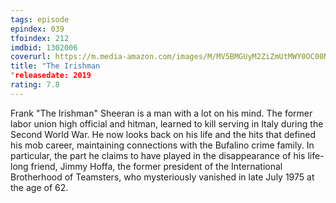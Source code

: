 ```yaml
---
tags: episode
epindex: 039
tfoindex: 212
imdbid: 1302006
coverurl: https://m.media-amazon.com/images/M/MV5BMGUyM2ZiZmUtMWY0OC00NTQ4LThkOGUtNjY2NjkzMDJiMWMwXkEyXkFqcGdeQXVyMzY0MTE3NzU@._V1_SY300_CR0,0,202,300_.jpg
title: "The Irishman
"releasedate: 2019
rating: 7.8
---
```


Frank "The Irishman" Sheeran is a man with a lot on his mind. The former labor union high official and hitman, learned to kill serving in Italy during the Second World War. He now looks back on his life and the hits that defined his mob career, maintaining connections with the Bufalino crime family. In particular, the part he claims to have played in the disappearance of his life-long friend, Jimmy Hoffa, the former president of the International Brotherhood of Teamsters, who mysteriously vanished in late July 1975 at the age of 62.